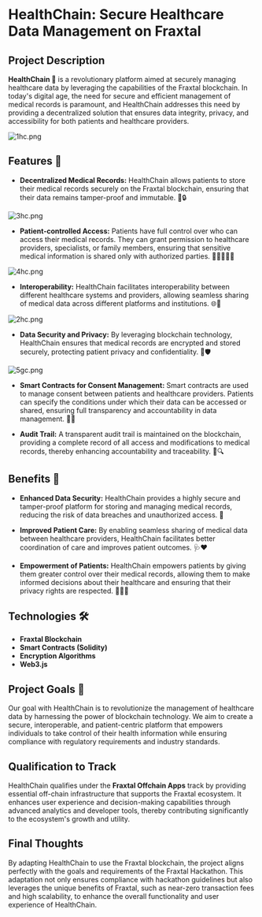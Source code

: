 # HealthChain: Secure Healthcare Data Management on Fraxtal

## Project Description

**HealthChain 🚀** is a revolutionary platform aimed at securely managing healthcare data by leveraging the capabilities of the Fraxtal blockchain. In today's digital age, the need for secure and efficient management of medical records is paramount, and HealthChain addresses this need by providing a decentralized solution that ensures data integrity, privacy, and accessibility for both patients and healthcare providers.

![1hc.png](https://cdn.dorahacks.io/static/files/1907fa36e0ab5e910b69fe545768a496.png)

## Features 🌟

- **Decentralized Medical Records:** HealthChain allows patients to store their medical records securely on the Fraxtal blockchain, ensuring that their data remains tamper-proof and immutable. 🏥🔒
  

![3hc.png](https://cdn.dorahacks.io/static/files/1907fa38f157866718efc23407a934d4.png)

- **Patient-controlled Access:** Patients have full control over who can access their medical records. They can grant permission to healthcare providers, specialists, or family members, ensuring that sensitive medical information is shared only with authorized parties. 👩‍⚕️🔑👨‍⚕️
  

![4hc.png](https://cdn.dorahacks.io/static/files/1907fa3a4b08c3b15e8ac0c439c98746.png)

- **Interoperability:** HealthChain facilitates interoperability between different healthcare systems and providers, allowing seamless sharing of medical data across different platforms and institutions. 🌐🔄
  

![2hc.png](https://cdn.dorahacks.io/static/files/1907fa3b7600b565842ec3e4c4293215.png)

- **Data Security and Privacy:** By leveraging blockchain technology, HealthChain ensures that medical records are encrypted and stored securely, protecting patient privacy and confidentiality. 🔐🛡️
  

![5gc.png](https://cdn.dorahacks.io/static/files/1907fa3cc0fc19669ba14ab4bb79896f.png)

- **Smart Contracts for Consent Management:** Smart contracts are used to manage consent between patients and healthcare providers. Patients can specify the conditions under which their data can be accessed or shared, ensuring full transparency and accountability in data management. 📜✅
  
- **Audit Trail:** A transparent audit trail is maintained on the blockchain, providing a complete record of all access and modifications to medical records, thereby enhancing accountability and traceability. 📝🔍

## Benefits 🎉

- **Enhanced Data Security:** HealthChain provides a highly secure and tamper-proof platform for storing and managing medical records, reducing the risk of data breaches and unauthorized access. 🔐
  
- **Improved Patient Care:** By enabling seamless sharing of medical data between healthcare providers, HealthChain facilitates better coordination of care and improves patient outcomes. 🩺❤️
  
- **Empowerment of Patients:** HealthChain empowers patients by giving them greater control over their medical records, allowing them to make informed decisions about their healthcare and ensuring that their privacy rights are respected. 💪👩‍⚕️

## Technologies 🛠️

- **Fraxtal Blockchain**
- **Smart Contracts (Solidity)**
- **Encryption Algorithms**
- **Web3.js**

## Project Goals 🎯

Our goal with HealthChain is to revolutionize the management of healthcare data by harnessing the power of blockchain technology. We aim to create a secure, interoperable, and patient-centric platform that empowers individuals to take control of their health information while ensuring compliance with regulatory requirements and industry standards.

## Qualification to Track

HealthChain qualifies under the **Fraxtal Offchain Apps** track by providing essential off-chain infrastructure that supports the Fraxtal ecosystem. It enhances user experience and decision-making capabilities through advanced analytics and developer tools, thereby contributing significantly to the ecosystem's growth and utility.

## Final Thoughts

By adapting HealthChain to use the Fraxtal blockchain, the project aligns perfectly with the goals and requirements of the Fraxtal Hackathon. This adaptation not only ensures compliance with hackathon guidelines but also leverages the unique benefits of Fraxtal, such as near-zero transaction fees and high scalability, to enhance the overall functionality and user experience of HealthChain.